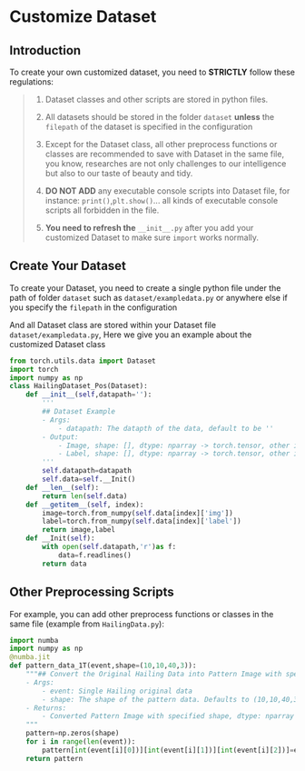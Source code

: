 # Customize Dataset

## Introduction

To create your own customized dataset, you need to **STRICTLY** follow these regulations:

> 1. Dataset classes and other scripts are stored in python files.
>
> 1. All datasets should be stored in the folder `dataset` **unless** the `filepath` of the dataset is specified in the configuration
>
> 2. Except for the Dataset class, all other preprocess functions or classes are recommended to save with Dataset in the same file, you know, researches are not only challenges to our intelligence but also to our taste of beauty and tidy.
>
> 3. **DO NOT ADD** any executable console scripts into Dataset file, for instance: `print()`,`plt.show()`... all kinds of executable console scripts all forbidden in the file.
>
> 4. **You need to refresh the** `__init__.py` after you add your customized Dataset to make sure `import` works normally.

## Create Your Dataset

To create your Dataset, you need to create a single python file under the path of folder `dataset` such as `dataset/exampledata.py` or anywhere else if you specify the `filepath` in the configuration

And all Dataset class are stored within your Dataset file `dataset/exampledata.py`, Here we give you an example about the customized Dataset class

```python
from torch.utils.data import Dataset
import torch
import numpy as np
class HailingDataset_Pos(Dataset):
    def __init__(self,datapath=''):
        '''
        ## Dataset Example
        - Args:
            - datapath: The datapth of the data, default to be ''
        - Output:
            - Image, shape: [], dtype: nparray -> torch.tensor, other informations
            - Label, shape: [], dtype: nparray -> torch.tensor, other informations
        '''
        self.datapath=datapath
        self.data=self.__Init()
    def __len__(self):
        return len(self.data)
    def __getitem__(self, index):
        image=torch.from_numpy(self.data[index]['img'])
        label=torch.from_numpy(self.data[index]['label'])
        return image,label
    def __Init(self):
        with open(self.datapath,'r')as f:
            data=f.readlines()
        return data
```

## Other Preprocessing Scripts

For example, you can add other preprocess functions or classes in the same file (example from `HailingData.py`):

```python
import numba
import numpy as np
@numba.jit
def pattern_data_1T(event,shape=(10,10,40,3)):
    """## Convert the Original Hailing Data into Pattern Image with specified shape
    - Args:
        - event: Single Hailing original data
        - shape: The shape of the pattern data. Defaults to (10,10,40,3) for 1TeV data, or (10,10,50,3) for 10TeV data
    - Returns:
        - Converted Pattern Image with specified shape, dtype: nparray
    """
    pattern=np.zeros(shape)
    for i in range(len(event)):
        pattern[int(event[i][0])][int(event[i][1])][int(event[i][2])]=event[i][3:]
    return pattern
```

